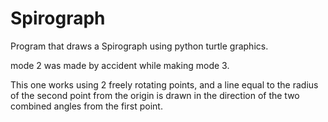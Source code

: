 # Spirograph
Program that draws a Spirograph using python turtle graphics.

mode 2 was made by accident while making mode 3.

This one works using 2 freely rotating points, and a line equal to the radius of the second point from the origin is drawn in the direction of the two combined angles from the first point.
